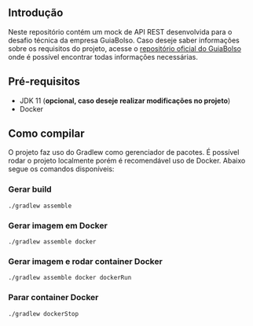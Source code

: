 ## Introdução

Neste repositório contém um mock de API REST desenvolvida para o desafio técnica da empresa GuiaBolso. Caso deseje saber informações sobre os requisitos do projeto, acesse o [repositório oficial do GuiaBolso](https://github.com/GuiaBolso/seja-um-guia-back) onde é possível encontrar todas informações necessárias.

## Pré-requisitos

- JDK 11 (__opcional, caso deseje realizar modificações no projeto__)
- Docker

## Como compilar

O projeto faz uso do Gradlew como gerenciador de pacotes. É possível rodar o projeto localmente porém é recomendável uso de Docker. Abaixo segue os comandos disponíveis:


### Gerar build 

`./gradlew assemble`

### Gerar imagem em Docker
 
`./gradlew assemble docker`

### Gerar imagem e rodar container Docker

`./gradlew assemble docker dockerRun`


### Parar container Docker

`./gradlew dockerStop`
 
